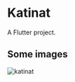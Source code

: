 # Katinat

A Flutter project.

## Some images

![katinat](https://github.com/user-attachments/assets/f5c15a11-a030-430c-81a0-b3f0dc04c6a1)
